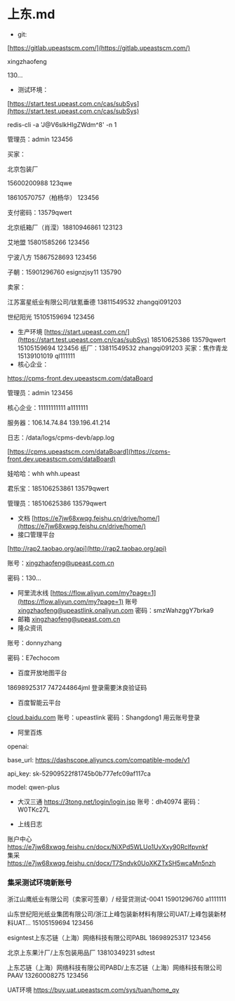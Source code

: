 # 上东.md
* git:

[https://gitlab.upeastscm.com/](https://gitlab.upeastscm.com/)

xingzhaofeng

130...



* 测试环境：

[https://start.test.upeast.com.cn/cas/subSys](https://start.test.upeast.com.cn/cas/subSys)

redis-cli -a 'J@V6slkHIgZWdm^8' -n 1

管理员：admin 123456

买家： 

北京包装厂 

15600200988  123qwe

18610570757（柏杨华） 123456

支付密码：13579qwert

北京纸箱厂（肖滢）18810946861 123123

艾地盟 15801585266 123456

宁波八方 15867528693 123456

子朝：15901296760 esignzjsy11 135790

卖家：

江苏富星纸业有限公司/钛氪垂德  13811549532  zhangqi091203

世纪阳光  15105159694 123456

* 生产环境
[https://start.upeast.com.cn/](https://start.test.upeast.com.cn/cas/subSys)
18510625386 13579qwert
15105159694 123456
纸厂：13811549532 zhangqi091203
买家：焦作青龙 15139101019 ql111111
* 核心企业：

[https://](https://cpms-front.dev.upeastscm.com/dataBoard)[cpms-front.dev.upeastscm.com](https://cpms-front.dev.upeastscm.com/)[/dataBoard](https://cpms-front.dev.upeastscm.com/dataBoard)

管理员：admin 123456

核心企业：11111111111 a1111111

服务器：106.14.74.84 139.196.41.214 

日志：/data/logs/cpms-devb/app.log

[https://cpms.upeastscm.com/dataBoard](https://cpms-front.dev.upeastscm.com/dataBoard)

娃哈哈：whh whh.upeast

君乐宝：185106253861 13579qwert

管理员：18510625386 13579qwert

* 文档
[https://e7jw68xwqg.feishu.cn/drive/home/](https://e7jw68xwqg.feishu.cn/drive/home/)
* 接口管理平台

[http://rap2.taobao.org/api](http://rap2.taobao.org/api)

账号：xingzhaofeng@upeast.com.cn 

密码：130...

* 阿里流水线
[https://flow.aliyun.com/my?page=1](https://flow.aliyun.com/my?page=1)
账号[ xingzhaofeng@upeastlink.onaliyun.com](https://%20xingzhaofeng@upeastlink.onaliyun.com/) 
密码：smzWahzggY7brka9
* 邮箱
xingzhaofeng@upeast.com.cn
* 隆众资讯

账号：donnyzhang

密码：E7echocom

* 百度开放地图平台

18698925317 747244864jml 登录需要沐良验证码

* 百度智能云平台

[cloud.baidu.com](https://cloud.baidu.com/) 账号：upeastlink 密码：Shangdong1 用云账号登录

* 阿里百炼

openai:

base\_url: https://dashscope.aliyuncs.com/compatible-mode/v1

api\_key: sk-52909522f81745b0b777efc09af117ca

model: qwen-plus

- 大汉三通
https://3tong.net/login/login.jsp
账号：dh40974
密码：W0TKc27L

* 上线日志

账户中心 https://e7jw68xwqg.feishu.cn/docx/NiXPd5WLUo1UvXxy90Rclfpvnkf  
集采 https://e7jw68xwqg.feishu.cn/docx/T7Sndvk0UoXKZTxSH5wcaMn5nzh


### 集采测试环境新账号
浙江山鹰纸业有限公司（卖家可签章）/ 经营贷测试-0041
15901296760
a1111111

山东世纪阳光纸业集团有限公司/浙江上峰包装新材料有限公司UAT/上峰包装新材料UAT...
15105159694
123456

esigntest上东芯链（上海）网络科技有限公司PABL
18698925317
123456

北京上东果汁厂/上东包装用品厂
13810349231
sdtest

上东芯链（上海）网络科技有限公司PABD/上东芯链（上海）网络科技有限公司PAAV
13260008275
123456

UAT环境
https://buy.uat.upeastscm.com/sys/tuan/home_qy